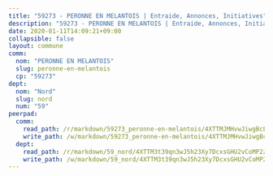 ```yaml
---
title: "59273 - PERONNE EN MELANTOIS | Entraide, Annonces, Initiatives"
description: "59273 - PERONNE EN MELANTOIS | Entraide, Annonces, Initiatives"
date: 2020-01-11T14:09:21+09:00
collapsible: false
layout: commune
comm:
  nom: "PERONNE EN MELANTOIS"
  slug: peronne-en-melantois
  cp: "59273"
dept:
  nom: "Nord"
  slug: nord
  num: "59"
peerpad:
  comm:
    read_path: /r/markdown/59273_peronne-en-melantois/4XTTMJMHvwJiwgBcLd5RyAZqEbbpEfPiwQscajhTGWireNTNz
    write_path: /w/markdown/59273_peronne-en-melantois/4XTTMJMHvwJiwgBcLd5RyAZqEbbpEfPiwQscajhTGWireNTNz-K3TgV7SJWqMxaxN983tsicGWEXquqzBa3XRHpxw6Wq8U4xDRaR6QiK37VBwr29spkF4wMpzphjeU7E7nQfounjQgQgWNbFb6wN4BG1ogQ2RbNLYxK8x5My3Nirj6vxFFuzbRL4Q2
  dept:
    read_path: /r/markdown/59_nord/4XTTM3t39qn3wJ5h23Xy7DcxsGHU2vCoMP2z3iS4TUn3TrtdJ
    write_path: /w/markdown/59_nord/4XTTM3t39qn3wJ5h23Xy7DcxsGHU2vCoMP2z3iS4TUn3TrtdJ-K3TgTuZGkuZqXfr6fpmH7pGsMT6ndvZQMyRDze5QBt7XScLWHoBi246kLoDKpTH2Yo4f3AFSSJqGc2ozvNww7qPLqsDjpvahxCbQ6F5znbfjp6kVgaDcTYc9LyhwSfYuCevnvZUQ
---
```


